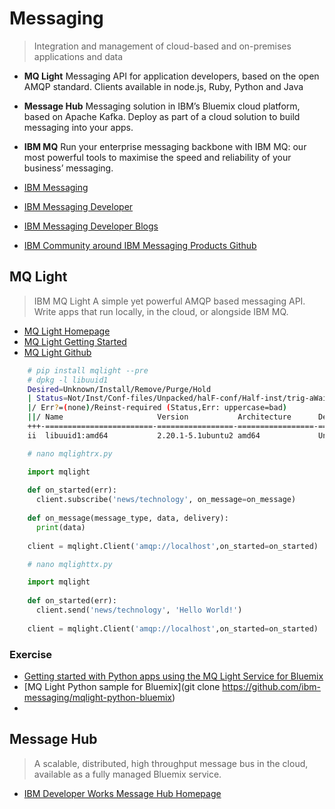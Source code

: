 Messaging
==

> Integration and management of cloud-based and on-premises applications and data 

- __MQ Light__ Messaging API for application developers, based on the open AMQP standard. Clients available in node.js, Ruby, Python and Java
- __Message Hub__ Messaging solution in IBM’s Bluemix cloud platform, based on Apache Kafka. Deploy as part of a cloud solution to build messaging into your apps.
- __IBM MQ__ Run your enterprise messaging backbone with IBM MQ: our most powerful tools to maximise the speed and reliability of your business’ messaging.


- [IBM Messaging](http://www-03.ibm.com/software/products/en/category/messaging)
- [IBM Messaging Developer](https://developer.ibm.com/messaging/)
- [IBM Messaging Developer Blogs](https://developer.ibm.com/messaging/blogs/)
- [IBM Community around IBM Messaging Products Github](Ihttps://github.com/ibm-messaging)

## MQ Light

> IBM MQ Light A simple yet powerful AMQP based messaging API. Write apps that run locally, in the cloud, or alongside IBM MQ.

- [MQ Light Homepage](https://developer.ibm.com/messaging/mq-light/)
- [MQ Light Getting Started](https://developer.ibm.com/messaging/mq-light/docs/)
- [MQ Light Github](https://github.com/ibm-messaging?utf8=%E2%9C%93&query=mqlight)


```sh
    # pip install mqlight --pre
    # dpkg -l libuuid1
    Desired=Unknown/Install/Remove/Purge/Hold
    | Status=Not/Inst/Conf-files/Unpacked/halF-conf/Half-inst/trig-aWait/Trig-pend
    |/ Err?=(none)/Reinst-required (Status,Err: uppercase=bad)
    ||/ Name                     Version           Architecture      Description
    +++-========================-=================-=================-=====================================================
    ii  libuuid1:amd64           2.20.1-5.1ubuntu2 amd64             Universally Unique ID library
```
```sh
    # nano mqlightrx.py
```
```python
    import mqlight
    
    def on_started(err):
      client.subscribe('news/technology', on_message=on_message)
    
    def on_message(message_type, data, delivery):
      print(data)
    
    client = mqlight.Client('amqp://localhost',on_started=on_started)
```
```sh
    # nano mqlighttx.py
```
```python
    import mqlight
    
    def on_started(err):
      client.send('news/technology', 'Hello World!')
    
    client = mqlight.Client('amqp://localhost',on_started=on_started)
```
### Exercise

- [Getting started with Python apps using the MQ Light Service for Bluemix](https://developer.ibm.com/messaging/2015/02/19/getting-started-python-apps-using-mq-light-service-bluemix/)
- [MQ Light Python sample for Bluemix](git clone https://github.com/ibm-messaging/mqlight-python-bluemix)
- [](https://www.youtube.com/watch?v=iwSh8wGjB20)

## Message Hub

> A scalable, distributed, high throughput message bus in the cloud, available as a fully managed Bluemix service.

- [IBM Developer Works Message Hub Homepage](https://developer.ibm.com/messaging/message-hub/)